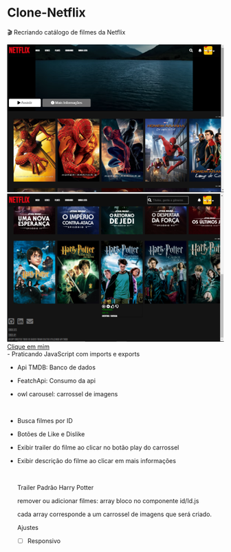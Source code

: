 # Clone-Netflix
🎬 Recriando catálogo de filmes da Netflix

<img src="./img/readme/Tela1.png"/>

<br>

<img src="./img/readme/Tela.png"/>

<br>
<a href="https://jonathansrs.github.io/Clone-Netflix/">Clique em mim</a>
<br>
- Praticando JavaScript com imports e exports

- Api TMDB: Banco de dados

- FeatchApi: Consumo da api

- owl carousel: carrossel de imagens

<br>  

- Busca filmes por ID

- Botões de Like e Dislike 

- Exibir trailer do filme ao clicar no botão play do carrossel

- Exibir descrição do filme ao clicar em mais informações

  <br>

  Trailer Padrão Harry Potter

  remover ou adicionar filmes: array bloco no componente id/Id.js

  cada array corresponde a um carrossel de imagens que será criado. 

  Ajustes

  - [ ] Responsivo

